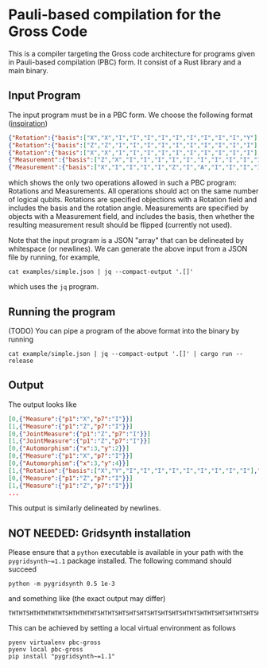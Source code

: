 # Pauli-based compilation for the Gross Code

This is a compiler targeting the Gross code architecture
for programs given in Pauli-based compilation (PBC) form.
It consist of a Rust library and a main binary.

## Input Program
The input program must be in a PBC form.
We choose the following format ([inspiration](https://doi.org/10.5281/zenodo.11391890))
```json
{"Rotation":{"basis":["X","X","I","I","I","I","I","I","I","I","I","Y"],"angle":0.125}}
{"Rotation":{"basis":["Z","Z","I","I","I","I","I","I","I","I","I","I"],"angle":0.5}}
{"Rotation":{"basis":["X","X","I","I","I","I","I","I","I","I","I","I"],"angle":-0.125}}
{"Measurement":{"basis":["Z","X","I","I","I","I","I","I","I","I","I","I"],"flip_result":true}}
{"Measurement":{"basis":["X","I","I","I","I","Z","I","A","I","I","I","I"],"flip_result":false}}

```
which shows the only two operations allowed in such a PBC program: Rotations and Measurements.
All operations should act on the same number of logical qubits.
Rotations are specified objections with a Rotation field and includes the basis and the rotation angle.
Measurements are specified by objects with a Measurement field, and includes the basis, then whether the resulting measurement result should be flipped (currently not used).

Note that the input program is a JSON "array" that can be delineated by whitespace (or newlines).
We can generate the above input from a JSON file by running, for example,
```
cat examples/simple.json | jq --compact-output '.[]'
```
which uses the `jq` program.

## Running the program

(TODO) You can pipe a program of the above format into the binary by running

```
cat example/simple.json | jq --compact-output '.[]' | cargo run --release
```

## Output

The output looks like
```json
[0,{"Measure":{"p1":"X","p7":"I"}}]
[1,{"Measure":{"p1":"Z","p7":"I"}}]
[0,{"JointMeasure":{"p1":"Z","p7":"I"}}]
[1,{"JointMeasure":{"p1":"Z","p7":"I"}}]
[0,{"Automorphism":{"x":3,"y":2}}]
[0,{"Measure":{"p1":"X","p7":"I"}}]
[0,{"Automorphism":{"x":3,"y":4}}]
[1,{"Rotation":{"basis":["X","Y","I","I","I","I","I","I","I","I","I"],"angle":0.125}}]
[0,{"Measure":{"p1":"Z","p7":"I"}}]
[1,{"Measure":{"p1":"Z","p7":"I"}}]
...
```
This output is similarly delineated by newlines.

## NOT NEEDED: Gridsynth installation
Please ensure that a `python` executable is available in your path with the `pygridsynth~=1.1` package installed.
The following command should succeed
```
python -m pygridsynth 0.5 1e-3
```
and something like (the exact output may differ)
```
THTHTSHTHTHTHTHTSHTHTHTHTSHTHTSHTSHTSHTSHTSHTSHTSHTHTSHTHTSHTSHTHTSHTSHTHTSHSSWWWWWWW
```

This can be achieved by setting a local virtual environment as follows
```
pyenv virtualenv pbc-gross
pyenv local pbc-gross
pip install "pygridsynth~=1.1"
```